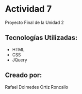# Actividad 7

Proyecto Final de la Unidad 2

## Tecnologías Utilizadas:

- HTML
- CSS
- JQuery

## Creado por:

Rafael Dolmedes Ortiz Roncallo
